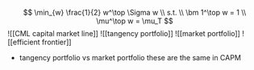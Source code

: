 $$
\min_{w} \frac{1}{2} w^\top \Sigma w \\
s.t. \\ 
\bm 1^\top w = 1 \\
\mu^\top w = \mu_T
$$
![[CML capital market line]]
![[tangency portfolio]]
![[market portfolio]]
![[efficient frontier]]
- tangency portfolio vs market portfolio
    these are the same in CAPM